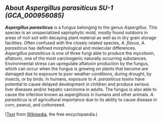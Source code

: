 About *Aspergillus parasiticus SU-1 (GCA\_000956085)* 
-----------------------------------------------------



***Aspergillus parasiticus*** is a fungus belonging to the genus
*Aspergillus*. This species is an unspecialized saprophytic mold, mostly
found outdoors in areas of rich soil with decaying plant material as
well as in dry grain storage facilities. Often confused with the closely
related species, *A. flavus*, *A. parasiticus* has defined morphological
and molecular differences. *Aspergillus parasiticus* is one of three
fungi able to produce the mycotoxin, aflatoxin, one of the most
carcinogenic naturally occurring substances. Environmental stress can
upregulate aflatoxin production by the fungus, which can occur when the
fungus is growing on plants that become are damaged due to exposure to
poor weather conditions, during drought, by insects, or by birds. In
humans, exposure to *A. parasiticus* toxins have potential to cause
delayed development in children and produce serious liver diseases
and/or hepatic carcinoma in adults. The fungus is also able to cause the
infection known as aspergillosis in humans and other animals. *A.
parasiticus* is of agricultural importance due to its ability to cause
disease in corn, peanut, and cottonseed.

([Text](http://en.wikipedia.org/wiki/Aspergillus_parasiticus) from
[Wikipedia](http://en.wikipedia.org/), the free encyclopaedia.)
